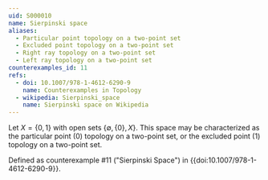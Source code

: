 ```yaml
---
uid: S000010
name: Sierpinski space
aliases:
  - Particular point topology on a two-point set
  - Excluded point topology on a two-point set
  - Right ray topology on a two-point set
  - Left ray topology on a two-point set
counterexamples_id: 11
refs:
  - doi: 10.1007/978-1-4612-6290-9 
    name: Counterexamples in Topology
  - wikipedia: Sierpinski_space
    name: Sierpinski space on Wikipedia
---
```

Let $X = \{0,1\}$ with open sets $\{\emptyset, \{0\}, X \}$.
This space may be characterized as the particular point ($0$) topology on a
two-point set, or the excluded point ($1$) topology on a two-point set.

Defined as counterexample #11 ("Sierpinski Space")
in {{doi:10.1007/978-1-4612-6290-9}}.
